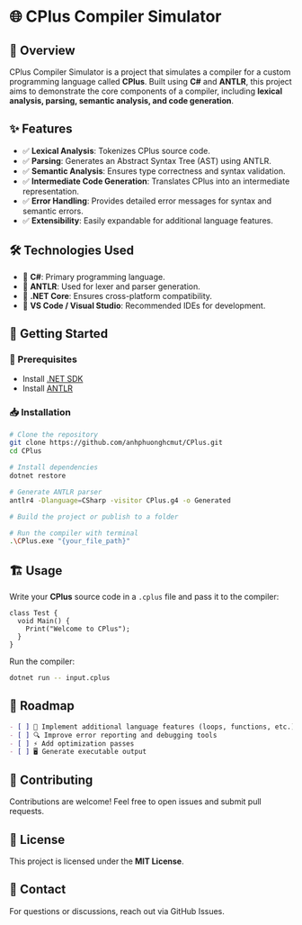 # 🌐 CPlus Compiler Simulator

## 📝 Overview
CPlus Compiler Simulator is a project that simulates a compiler for a custom programming language called **CPlus**. Built using **C#** and **ANTLR**, this project aims to demonstrate the core components of a compiler, including **lexical analysis, parsing, semantic analysis, and code generation**.

## ✨ Features
- ✅ **Lexical Analysis**: Tokenizes CPlus source code.
- ✅ **Parsing**: Generates an Abstract Syntax Tree (AST) using ANTLR.
- ✅ **Semantic Analysis**: Ensures type correctness and syntax validation.
- ✅ **Intermediate Code Generation**: Translates CPlus into an intermediate representation.
- ✅ **Error Handling**: Provides detailed error messages for syntax and semantic errors.
- ✅ **Extensibility**: Easily expandable for additional language features.

## 🛠️ Technologies Used
- 🔹 **C#**: Primary programming language.
- 🔹 **ANTLR**: Used for lexer and parser generation.
- 🔹 **.NET Core**: Ensures cross-platform compatibility.
- 🔹 **VS Code / Visual Studio**: Recommended IDEs for development.

## 🚀 Getting Started
### 📌 Prerequisites
- Install [.NET SDK](https://dotnet.microsoft.com/en-us/download)
- Install [ANTLR](https://www.antlr.org/)

### 📥 Installation
```sh
# Clone the repository
git clone https://github.com/anhphuonghcmut/CPlus.git
cd CPlus

# Install dependencies
dotnet restore

# Generate ANTLR parser
antlr4 -Dlanguage=CSharp -visitor CPlus.g4 -o Generated

# Build the project or publish to a folder

# Run the compiler with terminal
.\CPlus.exe "{your_file_path}"
```

## 🏗️ Usage
Write your **CPlus** source code in a `.cplus` file and pass it to the compiler:
```cplus
class Test {
  void Main() {
    Print("Welcome to CPlus");
  }
}
```
Run the compiler:
```sh
dotnet run -- input.cplus
```

## 📌 Roadmap
```md
- [ ] 🚀 Implement additional language features (loops, functions, etc.)
- [ ] 🔍 Improve error reporting and debugging tools
- [ ] ⚡ Add optimization passes
- [ ] 🖥️ Generate executable output
```

## 🤝 Contributing
Contributions are welcome! Feel free to open issues and submit pull requests.

## 📜 License
This project is licensed under the **MIT License**.

## 📧 Contact
For questions or discussions, reach out via GitHub Issues.